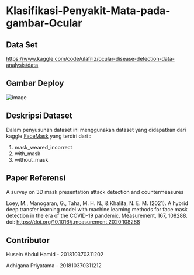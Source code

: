 # Klasifikasi-Penyakit-Mata-pada-gambar-Ocular


## Data Set
https://www.kaggle.com/code/ulafiliz/ocular-disease-detection-data-analysis/data

## Gambar Deploy
![![image](https://user-images.githubusercontent.com/49096980/186394108-a852abb7-0da9-48f7-9433-901da7d1cd6b.png)](https://user-images.githubusercontent.com/49096980/147848062-1acedb75-55af-46ea-9600-b7015ce38229.jpeg)

## Deskripsi Dataset 
Dalam penyusunan dataset ini menggunakan dataset yang didapatkan dari kaggle [FaceMask](https://www.kaggle.com/vijaykumar1799/face-mask-detection) yang terdiri dari :
1. mask_weared_incorrect
2. with_mask
3. without_mask

## Paper Referensi
A survey on 3D mask presentation attack detection and countermeasures

Loey, M., Manogaran, G., Taha, M. H. N., & Khalifa, N. E. M. (2021). A hybrid deep transfer learning model with machine learning methods for face mask detection in the era of the COVID-19 pandemic. Measurement, 167, 108288. doi: https://doi.org/10.1016/j.measurement.2020.108288

## Contributor
Husein Abdul Hamid - 201810370311202

Adhigana Priyatama - 201810370311212



